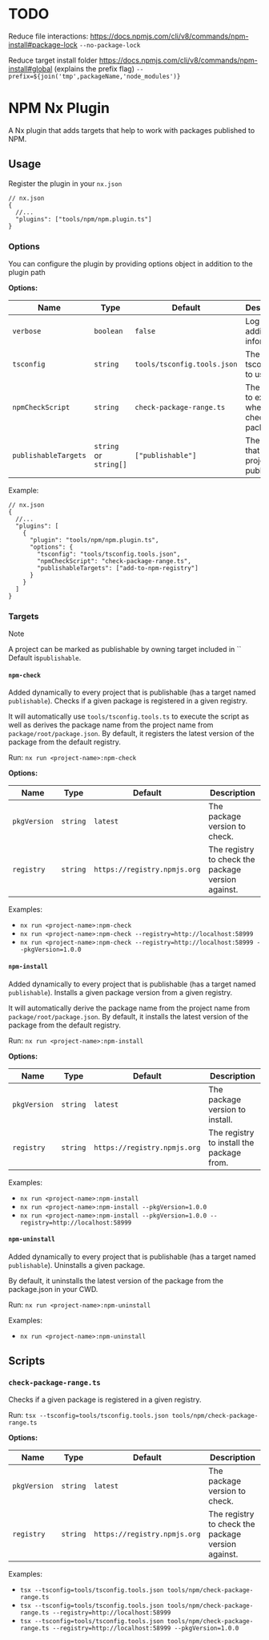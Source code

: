# TODO

Reduce file interactions:
https://docs.npmjs.com/cli/v8/commands/npm-install#package-lock
`--no-package-lock`

Reduce target install folder
https://docs.npmjs.com/cli/v8/commands/npm-install#global (explains the prefix flag)
`--prefix=${join('tmp',packageName,'node_modules')}`

# NPM Nx Plugin

A Nx plugin that adds targets that help to work with packages published to NPM.

## Usage

Register the plugin in your `nx.json`

```jsonc
// nx.json
{
  //...
  "plugins": ["tools/npm/npm.plugin.ts"]
}
```

### Options

You can configure the plugin by providing options object in addition to the plugin path

**Options:**

| Name                 | Type       | Default                     | Description                                     |
| -------------------- | ---------- | --------------------------- | ----------------------------------------------- |
| `verbose`            | `boolean`  | `false`                     | Log additional information.                     |
| `tsconfig`           | `string`   | `tools/tsconfig.tools.json` | The tsconfig file to use.                       |
| `npmCheckScript`     | `string`   | `check-package-range.ts`    | The script to execute when checking a package.  |
| `publishableTargets` | `string` or `string[]` | `["publishable"]`           | The targets that mark a project as publishable. |

Example:

```jsonc
// nx.json
{
  //...
  "plugins": [
    {
      "plugin": "tools/npm/npm.plugin.ts",
      "options": {
        "tsconfig": "tools/tsconfig.tools.json",
        "npmCheckScript": "check-package-range.ts",
        "publishableTargets": ["add-to-npm-registry"]
      }
    }
  ]
}
```

### Targets

> [!NOTE]
> A project can be marked as publishable by owning target included in ``
Default is`publishable`.

#### `npm-check`

Added dynamically to every project that is publishable (has a target named `publishable`).
Checks if a given package is registered in a given registry.

It will automatically use `tools/tsconfig.tools.ts` to execute the script as well as derives the package name from the project name from `package/root/package.json`.
By default, it registers the latest version of the package from the default registry.

Run:
`nx run <project-name>:npm-check`

**Options:**

| Name         | Type     | Default                      | Description                                        |
| ------------ | -------- | ---------------------------- | -------------------------------------------------- |
| `pkgVersion` | `string` | `latest`                     | The package version to check.                      |
| `registry`   | `string` | `https://registry.npmjs.org` | The registry to check the package version against. |

Examples:

- `nx run <project-name>:npm-check`
- `nx run <project-name>:npm-check --registry=http://localhost:58999`
- `nx run <project-name>:npm-check --registry=http://localhost:58999 --pkgVersion=1.0.0`

#### `npm-install`

Added dynamically to every project that is publishable (has a target named `publishable`).
Installs a given package version from a given registry.

It will automatically derive the package name from the project name from `package/root/package.json`.
By default, it installs the latest version of the package from the default registry.

Run:
`nx run <project-name>:npm-install`

**Options:**

| Name         | Type     | Default                      | Description                               |
| ------------ | -------- | ---------------------------- | ----------------------------------------- |
| `pkgVersion` | `string` | `latest`                     | The package version to install.           |
| `registry`   | `string` | `https://registry.npmjs.org` | The registry to install the package from. |

Examples:

- `nx run <project-name>:npm-install`
- `nx run <project-name>:npm-install --pkgVersion=1.0.0`
- `nx run <project-name>:npm-install --pkgVersion=1.0.0 --registry=http://localhost:58999`

#### `npm-uninstall`

Added dynamically to every project that is publishable (has a target named `publishable`).
Uninstalls a given package.

By default, it uninstalls the latest version of the package from the package.json in your CWD.

Run:
`nx run <project-name>:npm-uninstall`

Examples:

- `nx run <project-name>:npm-uninstall`

## Scripts

### `check-package-range.ts`

Checks if a given package is registered in a given registry.

Run:
`tsx --tsconfig=tools/tsconfig.tools.json tools/npm/check-package-range.ts`

**Options:**

| Name         | Type     | Default                      | Description                                        |
| ------------ | -------- | ---------------------------- | -------------------------------------------------- |
| `pkgVersion` | `string` | `latest`                     | The package version to check.                      |
| `registry`   | `string` | `https://registry.npmjs.org` | The registry to check the package version against. |

Examples:

- `tsx --tsconfig=tools/tsconfig.tools.json tools/npm/check-package-range.ts`
- `tsx --tsconfig=tools/tsconfig.tools.json tools/npm/check-package-range.ts --registry=http://localhost:58999`
- `tsx --tsconfig=tools/tsconfig.tools.json tools/npm/check-package-range.ts --registry=http://localhost:58999 --pkgVersion=1.0.0`
